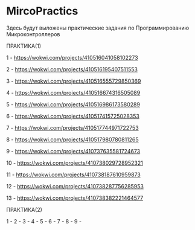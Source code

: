 # MircoPractics

Здесь будут выложены практические задания по Программированию Микроконтроллеров

ПРАКТИКА(1)

1 - https://wokwi.com/projects/410516041058102273 

2 - https://wokwi.com/projects/410516195407511553

3 - https://wokwi.com/projects/410516555729850369

4 - https://wokwi.com/projects/410516674316505089

5 - https://wokwi.com/projects/410516986173580289

6 - https://wokwi.com/projects/410517415725028353

7 - https://wokwi.com/projects/410517744971722753

8 - https://wokwi.com/projects/410517980780811265

9 - https://wokwi.com/projects/410737635581724673

10 - https://wokwi.com/projects/410738029728952321

11 - https://wokwi.com/projects/410738187610959873

12 - https://wokwi.com/projects/410738287756285953

13 - https://wokwi.com/projects/410738382221464577

ПРАКТИКА(2)

1 -
2 -
3 -
4 -
5 -
6 -
7 -
8 -
9 -
